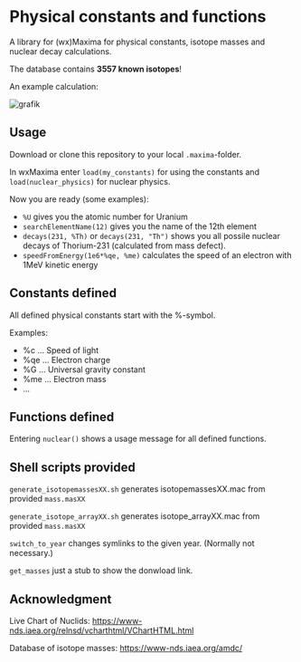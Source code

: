 
# Physical constants and functions

A library for (wx)Maxima for physical constants, isotope masses and nuclear decay calculations.

The database contains **3557 known isotopes**!

An example calculation:

![grafik](https://user-images.githubusercontent.com/36999612/113488006-a13f2f80-94bb-11eb-9f14-e36745c31adf.png)


## Usage

Download or clone this repository to your local `.maxima`-folder.

In wxMaxima enter `load(my_constants)` for using the constants and `load(nuclear_physics)` for nuclear physics.

Now you are ready (some examples):
* `%U` gives you the atomic number for Uranium
* `searchElementName(12)` gives you the name of the 12th element
* `decays(231, %Th)` or `decays(231, "Th")` shows you all possile nuclear decays of Thorium-231 (calculated from mass defect).
* `speedFromEnergy(1e6*%qe, %me)` calculates the speed of an electron with 1MeV kinetic energy

## Constants defined

All defined physical constants start with the %-symbol.

Examples:

* %c ... Speed of light 
* %qe ... Electron charge
* %G ... Universal gravity constant
* %me ... Electron mass
*  ...

## Functions defined

Entering `nuclear()` shows a usage message for all defined functions.

## Shell scripts provided
`generate_isotopemassesXX.sh` generates isotopemassesXX.mac from provided `mass.masXX`

`generate_isotope_arrayXX.sh` generates isotope_arrayXX.mac from provided `mass.masXX`

`switch_to_year` changes symlinks to the given year. (Normally not necessary.) 

`get_masses` just a stub to show the donwload link.

## Acknowledgment

Live Chart of Nuclids: https://www-nds.iaea.org/relnsd/vcharthtml/VChartHTML.html 

Database of isotope masses: https://www-nds.iaea.org/amdc/
